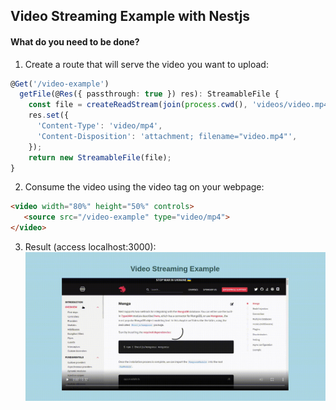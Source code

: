 ## Video Streaming Example with Nestjs

#### What do you need to be done?

1. Create a route that will serve the video you want to upload:

```ts
@Get('/video-example')
  getFile(@Res({ passthrough: true }) res): StreamableFile {
    const file = createReadStream(join(process.cwd(), 'videos/video.mp4'));
    res.set({
      'Content-Type': 'video/mp4',
      'Content-Disposition': 'attachment; filename="video.mp4"',
    });
    return new StreamableFile(file);
}
```

2. Consume the video using the video tag on your webpage:

```html
<video width="80%" height="50%" controls>
   <source src="/video-example" type="video/mp4">
</video>
```
3. Result (access localhost:3000):
![image](/videos/it-works.gif)
